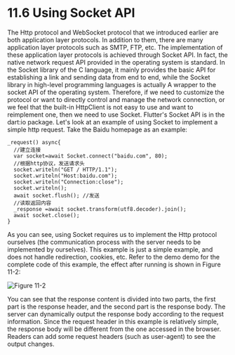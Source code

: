 # 11.6 Using Socket API

The Http protocol and WebSocket protocol that we introduced earlier are both application layer protocols. In addition to them, there are many application layer protocols such as SMTP, FTP, etc. The implementation of these application layer protocols is achieved through Socket API. In fact, the native network request API provided in the operating system is standard. In the Socket library of the C language, it mainly provides the basic API for establishing a link and sending data from end to end, while the Socket library in high-level programming languages ​​is actually A wrapper to the socket API of the operating system. Therefore, if we need to customize the protocol or want to directly control and manage the network connection, or we feel that the built-in HttpClient is not easy to use and want to reimplement one, then we need to use Socket. Flutter's Socket API is in the dart:io package. Let's look at an example of using Socket to implement a simple http request. Take the Baidu homepage as an example:

```
_request() async{
  //建立连接
  var socket=await Socket.connect("baidu.com", 80);
  //根据http协议，发送请求头
  socket.writeln("GET / HTTP/1.1");
  socket.writeln("Host:baidu.com");
  socket.writeln("Connection:close");
  socket.writeln();
  await socket.flush(); //发送
  //读取返回内容
  _response =await socket.transform(utf8.decoder).join();
  await socket.close();
}

```

As you can see, using Socket requires us to implement the Http protocol ourselves (the communication process with the server needs to be implemented by ourselves). This example is just a simple example, and does not handle redirection, cookies, etc. Refer to the demo demo for the complete code of this example, the effect after running is shown in Figure 11-2:

![Figure 11-2](https://pcdn.flutterchina.club/imgs/11-2.png)

You can see that the response content is divided into two parts, the first part is the response header, and the second part is the response body. The server can dynamically output the response body according to the request information. Since the request header in this example is relatively simple, the response body will be different from the one accessed in the browser. Readers can add some request headers (such as user-agent) to see the output changes.